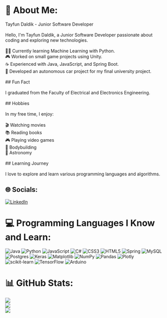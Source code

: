 # 💫 About Me:
  Tayfun Daldik - Junior Software Developer<br><br>Hello, I'm Tayfun Daldik, a Junior Software Developer passionate about coding and exploring new technologies.<br><br> 👨‍💻 Currently learning Machine Learning with Python.<br> 🎮 Worked on small game projects using Unity.<br> ☕ Experienced with Java, JavaScript, and Spring Boot.<br>🚗 Developed an autonomous car project for my final university project.<br><br>## Fun Fact<br><br>I graduated from the Faculty of Electrical and Electronics Engineering.<br><br>## Hobbies<br><br>In my free time, I enjoy:<br><br>🎬 Watching movies<br>📚 Reading books<br>🎮 Playing video games<br>💪 Bodybuilding<br>🔭 Astronomy<br><br>## Learning Journey<br><br>I love to explore and learn various programming languages and algorithms.<br>


## 🌐 Socials:
[![LinkedIn](https://img.shields.io/badge/LinkedIn-%230077B5.svg?logo=linkedin&logoColor=white)](https://linkedin.com/in/tayfun-daldik1) 

# 💻 Programming Languages I Know and Learn:
![Java](https://img.shields.io/badge/java-%23ED8B00.svg?style=for-the-badge&logo=openjdk&logoColor=white) ![Python](https://img.shields.io/badge/python-3670A0?style=for-the-badge&logo=python&logoColor=ffdd54) ![JavaScript](https://img.shields.io/badge/javascript-%23323330.svg?style=for-the-badge&logo=javascript&logoColor=%23F7DF1E) ![C#](https://img.shields.io/badge/c%23-%23239120.svg?style=for-the-badge&logo=csharp&logoColor=white) ![CSS3](https://img.shields.io/badge/css3-%231572B6.svg?style=for-the-badge&logo=css3&logoColor=white) ![HTML5](https://img.shields.io/badge/html5-%23E34F26.svg?style=for-the-badge&logo=html5&logoColor=white) ![Spring](https://img.shields.io/badge/spring-%236DB33F.svg?style=for-the-badge&logo=spring&logoColor=white) ![MySQL](https://img.shields.io/badge/mysql-%2300000f.svg?style=for-the-badge&logo=mysql&logoColor=white) ![Postgres](https://img.shields.io/badge/postgres-%23316192.svg?style=for-the-badge&logo=postgresql&logoColor=white) ![Keras](https://img.shields.io/badge/Keras-%23D00000.svg?style=for-the-badge&logo=Keras&logoColor=white) ![Matplotlib](https://img.shields.io/badge/Matplotlib-%23ffffff.svg?style=for-the-badge&logo=Matplotlib&logoColor=black) ![NumPy](https://img.shields.io/badge/numpy-%23013243.svg?style=for-the-badge&logo=numpy&logoColor=white) ![Pandas](https://img.shields.io/badge/pandas-%23150458.svg?style=for-the-badge&logo=pandas&logoColor=white) ![Plotly](https://img.shields.io/badge/Plotly-%233F4F75.svg?style=for-the-badge&logo=plotly&logoColor=white) ![scikit-learn](https://img.shields.io/badge/scikit--learn-%23F7931E.svg?style=for-the-badge&logo=scikit-learn&logoColor=white) ![TensorFlow](https://img.shields.io/badge/TensorFlow-%23FF6F00.svg?style=for-the-badge&logo=TensorFlow&logoColor=white) ![Arduino](https://img.shields.io/badge/-Arduino-00979D?style=for-the-badge&logo=Arduino&logoColor=white)
# 📊 GitHub Stats:
![](https://github-readme-stats.vercel.app/api?username=tayfundaldik&theme=dark&hide_border=false&include_all_commits=false&count_private=false)<br/>
![](https://github-readme-streak-stats.herokuapp.com/?user=tayfundaldik&theme=dark&hide_border=false)<br/>
![](https://github-readme-stats.vercel.app/api/top-langs/?username=tayfundaldik&theme=dark&hide_border=false&include_all_commits=false&count_private=false&layout=compact)


